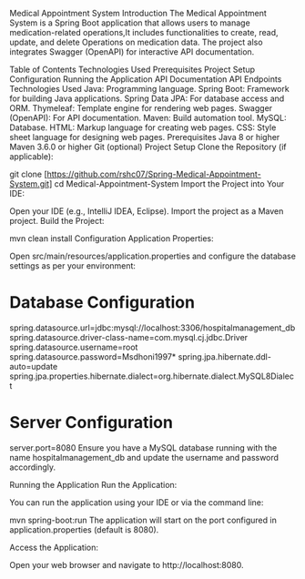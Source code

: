 Medical Appointment System
Introduction
The Medical Appointment System is a Spring Boot application that allows users to manage medication-related operations,It includes functionalities to create, read, update, and delete Operations on medication data. The project also integrates Swagger (OpenAPI) for interactive API documentation.

Table of Contents
Technologies Used
Prerequisites
Project Setup
Configuration
Running the Application
API Documentation
API Endpoints
Technologies Used
Java: Programming language.
Spring Boot: Framework for building Java applications.
Spring Data JPA: For database access and ORM.
Thymeleaf: Template engine for rendering web pages.
Swagger (OpenAPI): For API documentation.
Maven: Build automation tool.
MySQL: Database.
HTML: Markup language for creating web pages.
CSS: Style sheet language for designing web pages.
Prerequisites
Java 8 or higher
Maven 3.6.0 or higher
Git (optional)
Project Setup
Clone the Repository (if applicable):

git clone [https://github.com/rshc07/Spring-Medical-Appointment-System.git]
cd Medical-Appointment-System
Import the Project into Your IDE:

Open your IDE (e.g., IntelliJ IDEA, Eclipse).
Import the project as a Maven project.
Build the Project:

mvn clean install
Configuration
Application Properties:

Open src/main/resources/application.properties and configure the database settings as per your environment:

# Database Configuration
spring.datasource.url=jdbc:mysql://localhost:3306/hospitalmanagement_db
spring.datasource.driver-class-name=com.mysql.cj.jdbc.Driver
spring.datasource.username=root
spring.datasource.password=Msdhoni1997*
spring.jpa.hibernate.ddl-auto=update
spring.jpa.properties.hibernate.dialect=org.hibernate.dialect.MySQL8Dialect

# Server Configuration
server.port=8080
Ensure you have a MySQL database running with the name hospitalmanagement_db and update the username and password accordingly.

Running the Application
Run the Application:

You can run the application using your IDE or via the command line:

mvn spring-boot:run
The application will start on the port configured in application.properties (default is 8080).

Access the Application:

Open your web browser and navigate to http://localhost:8080.

